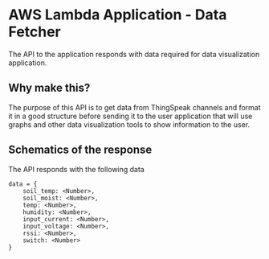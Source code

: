 # AWS Lambda Application - Data Fetcher
The API to the application responds with data required for data visualization application. 
## Why make this?
The purpose of this API is to get data from ThingSpeak channels and format it in a good structure before sending it to the user application that will use graphs and other data visualization tools to show information to the user.

## Schematics of the response
The API responds with the following data

```
data = {
    soil_temp: <Number>,
    soil_moist: <Number>,
    temp: <Number>,
    humidity: <Number>,
    input_current: <Number>,
    input_voltage: <Number>,
    rssi: <Number>,
    switch: <Number>
}
```
